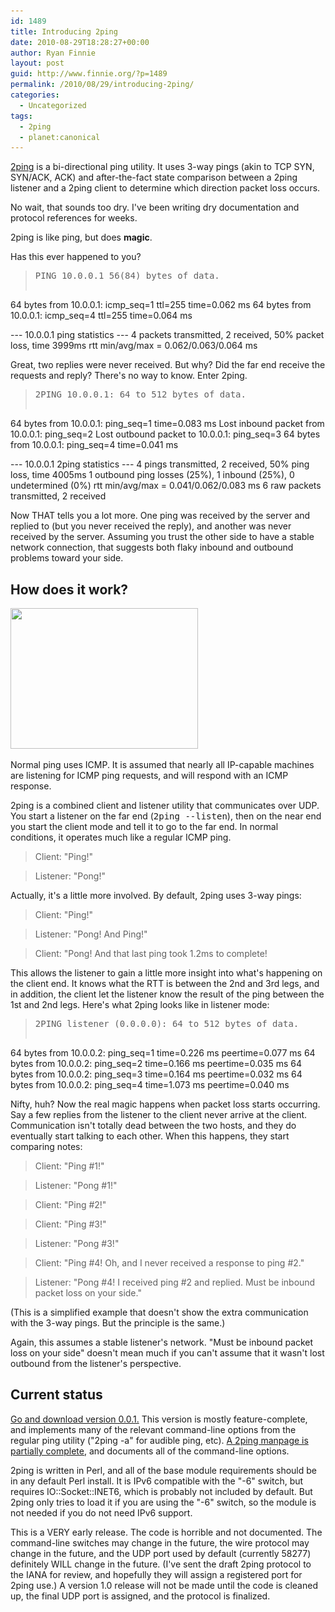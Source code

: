 ```yaml
---
id: 1489
title: Introducing 2ping
date: 2010-08-29T18:28:27+00:00
author: Ryan Finnie
layout: post
guid: http://www.finnie.org/?p=1489
permalink: /2010/08/29/introducing-2ping/
categories:
  - Uncategorized
tags:
  - 2ping
  - planet:canonical
---
```

[2ping](http://www.finnie.org/software/2ping/) is a bi-directional ping utility. It uses 3-way pings (akin to TCP SYN, SYN/ACK, ACK) and after-the-fact state comparison between a 2ping listener and a 2ping client to determine which direction packet loss occurs.

No wait, that sounds too dry. I've been writing dry documentation and protocol references for weeks.

2ping is like ping, but does **magic**.

Has this ever happened to you?

> <pre>PING 10.0.0.1 56(84) bytes of data.
64 bytes from 10.0.0.1: icmp_seq=1 ttl=255 time=0.062 ms
64 bytes from 10.0.0.1: icmp_seq=4 ttl=255 time=0.064 ms

--- 10.0.0.1 ping statistics ---
4 packets transmitted, 2 received, 50% packet loss, time 3999ms
rtt min/avg/max = 0.062/0.063/0.064 ms</pre>

Great, two replies were never received. But why? Did the far end receive the requests and reply? There's no way to know. Enter 2ping.

> <pre>2PING 10.0.0.1: 64 to 512 bytes of data.
64 bytes from 10.0.0.1: ping_seq=1 time=0.083 ms
Lost inbound packet from 10.0.0.1: ping_seq=2
Lost outbound packet to 10.0.0.1: ping_seq=3
64 bytes from 10.0.0.1: ping_seq=4 time=0.041 ms

--- 10.0.0.1 2ping statistics ---
4 pings transmitted, 2 received, 50% ping loss, time 4005ms
1 outbound ping losses (25%), 1 inbound (25%), 0 undetermined (0%)
rtt min/avg/max = 0.041/0.062/0.083 ms
6 raw packets transmitted, 2 received</pre>

Now THAT tells you a lot more. One ping was received by the server and replied to (but you never received the reply), and another was never received by the server. Assuming you trust the other side to have a stable network connection, that suggests both flaky inbound and outbound problems toward your side.

## How does it work?

[<img src="/blog-media/2010/08/2ping-lolcat-300x225.jpg" alt="" title="2ping-lolcat" width="300" height="225" class="aligncenter size-medium wp-image-1511" srcset="/blog-media/2010/08/2ping-lolcat-300x225.jpg 300w, /blog-media/2010/08/2ping-lolcat.jpg 640w" sizes="(max-width: 300px) 100vw, 300px" />](/blog-media/2010/08/2ping-lolcat.jpg)

Normal ping uses ICMP. It is assumed that nearly all IP-capable machines are listening for ICMP ping requests, and will respond with an ICMP response.

2ping is a combined client and listener utility that communicates over UDP. You start a listener on the far end (<tt>2ping --listen</tt>), then on the near end you start the client mode and tell it to go to the far end. In normal conditions, it operates much like a regular ICMP ping.

> Client: "Ping!"
  
> Listener: "Pong!"

Actually, it's a little more involved. By default, 2ping uses 3-way pings:

> Client: "Ping!"
  
> Listener: "Pong! And Ping!"
  
> Client: "Pong! And that last ping took 1.2ms to complete!

This allows the listener to gain a little more insight into what's happening on the client end. It knows what the RTT is between the 2nd and 3rd legs, and in addition, the client let the listener know the result of the ping between the 1st and 2nd legs. Here's what 2ping looks like in listener mode:

> <pre>2PING listener (0.0.0.0): 64 to 512 bytes of data.
64 bytes from 10.0.0.2: ping_seq=1 time=0.226 ms peertime=0.077 ms
64 bytes from 10.0.0.2: ping_seq=2 time=0.166 ms peertime=0.035 ms
64 bytes from 10.0.0.2: ping_seq=3 time=0.164 ms peertime=0.032 ms
64 bytes from 10.0.0.2: ping_seq=4 time=1.073 ms peertime=0.040 ms</pre>

Nifty, huh? Now the real magic happens when packet loss starts occurring. Say a few replies from the listener to the client never arrive at the client. Communication isn't totally dead between the two hosts, and they do eventually start talking to each other. When this happens, they start comparing notes:

> Client: "Ping #1!"
  
> Listener: "Pong #1!"
  
> Client: "Ping #2!"
  
> Client: "Ping #3!"
  
> Listener: "Pong #3!"
  
> Client: "Ping #4! Oh, and I never received a response to ping #2."
  
> Listener: "Pong #4! I received ping #2 and replied. Must be inbound packet loss on your side."

(This is a simplified example that doesn't show the extra communication with the 3-way pings. But the principle is the same.)

Again, this assumes a stable listener's network. "Must be inbound packet loss on your side" doesn't mean much if you can't assume that it wasn't lost outbound from the listener's perspective.

## Current status

[Go and download version 0.0.1.](http://www.finnie.org/software/2ping/) This version is mostly feature-complete, and implements many of the relevant command-line options from the regular ping utility ("2ping -a" for audible ping, etc). [A 2ping manpage is partially complete](http://www.finnie.org/software/2ping/2ping.1.html), and documents all of the command-line options.

2ping is written in Perl, and all of the base module requirements should be in any default Perl install. It is IPv6 compatible with the "-6" switch, but requires IO::Socket::INET6, which is probably not included by default. But 2ping only tries to load it if you are using the "-6" switch, so the module is not needed if you do not need IPv6 support.

This is a VERY early release. The code is horrible and not documented. The command-line switches may change in the future, the wire protocol may change in the future, and the UDP port used by default (currently 58277) definitely WILL change in the future. (I've sent the draft 2ping protocol to the IANA for review, and hopefully they will assign a registered port for 2ping use.) A version 1.0 release will not be made until the code is cleaned up, the final UDP port is assigned, and the protocol is finalized.